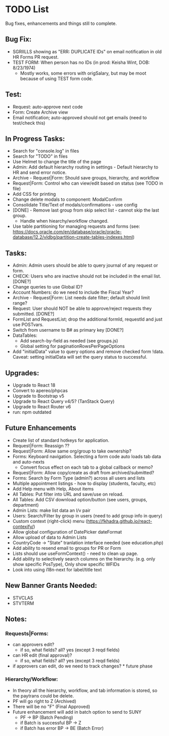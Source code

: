 # TODO List
Bug fixes, enhancements and things still to complete.

## Bug Fix:
  * SGRIILLS showing as "ERR: DUPLICATE IDs" on email notification in old HR Forms PR request.
  * TEST FORM: When person has no IDs (in prod: Keisha Wint, DOB: 8/23/1974)
    - Mostly works, some errors with origSalary, but may be moot because of using TEST form code.

## Test:
  * Request: auto-approve next code
  * Form: Create Archive view
  * Email notification; auto-approved should not get emails (need to test/check this)

## In Progress Tasks:
  * Search for "console.log" in files
  * Search for "TODO" in files
  * Use Helmet to change the title of the page
  * Admin: Add default hierarchy routing in settings - Default hierarchy to HR and send error notice.
  * Archive - Request|Form: Should save groups, hierarchy, and workflow
  * Request|Form: Control who can view/edit based on status (see TODO in file)
  * Add CSS for printing
  * Change delete modals to component: ModalConfirm
  * Consolidate Title/Text of modals/confirmations - use config
  * [DONE] - Remove last group from skip select list - cannot skip the last group.
    - Handle when hiearchy/workflow changed.
  * Use table partitioning for managing requests and forms (see: https://docs.oracle.com/en/database/oracle/oracle-database/12.2/vldbg/partition-create-tables-indexes.html)
  
## Tasks: 
  * Admin: Admin users should be able to query journal of any request or form.
  * CHECK: Users who are inactive should not be included in the email list.[DONE?]
  * Change queries to use Global ID?
  * Account Numbers: do we need to include the Fiscal Year?
  * Archive - Request|Form: List needs date filter; default should limit range?
  * Request: User should NOT be able to approve/reject requests they submitted. [DONE?]
  * FormList and RequestList; drop the additional formId, requestId and just use POSTvars.
  * Switch from username to B# as primary key [DONE?]
  * DataTables:
    - Add search-by-field as needed (see groups.js)
    - Global setting for paginationRowsPerPageOptions
  * Add "initialData" value to query options and remove checked form !data. Caveat: setting initialData will set the query status to successful.

## Upgrades:
  * Upgrade to React 18
  * Convert to apereo/phpcas
  * Upgrade to Bootstrap v5
  * Upgrade to React Query v4/5? (TanStack Query)
  * Upgrade to React Router v6
  * run: npm outdated

## Future Enhancements
  * Create list of standard hotkeys for application.
  * Request|Form: Reassign ??
  * Request|Form: Allow same org/group to take ownership?
  * Forms: Keyboard navigation.  Selecting a form code auto loads tab data and auto-nexts
    - Convert focus effect on each tab to a global callback or memo?
  * Request|Form: Allow copy/create as draft from archived/submitted?
  * Forms: Search by Form Type (admin?) across all users and lists
  * Multiple appointment listings - how to display (students, faculty, etc)
  * Add Help menu with Help, About items
  * All Tables: Put filter into URL and save/use on reload.
  * All Tables: Add CSV download option/button (see users, groups, department)
  * Admin Lists: make list data an l/v pair
  * Users: Search/Filter by group in users (need to add group info in query)
  * Custom context (right-click) menu (https://fkhadra.github.io/react-contexify/)
  * Allow global configuration of DatePicker dateFormat
  * Allow upload of data to Admin Lists
  * CountryCode -> "State" tranlation interface needed (see education.php)
  * Add ability to resend email to groups for PR or Form
  * Lists should use useFormContext() - need to clean up page.
  * Add ability to selectively search columns on the hierarchy. (e.g. only show specific PosType), Only show specific WFIDs
  * Look into using i18n-next for label/title text

## New Banner Grants Needed:
  * STVCLAS
  * STVTERM

## Notes:
### Requests|Forms: 
  * can approvers edit?
    * if so, what fields? all? yes (except 3 reqd fields)
  * can HR edit (final approval)?
    * if so, what fields? all? yes (except 3 reqd fields)
  * if approvers can edit, do we need to track changes?
        * future phase

### Hierarchy/Workflow: 
  * In theory all the hierarchy, workflow, and tab information is stored, so the paytrans could be delete.
  * PF will go right to Z (Archived)
  * There will be no "F" (Final Approved)
  * Future enhancement will add in batch option to send to SUNY
    * PF -> BP (Batch Pending)
    * if Batch is successful BP -> Z
    * if Batch has error BP -> BE (Batch Error)
